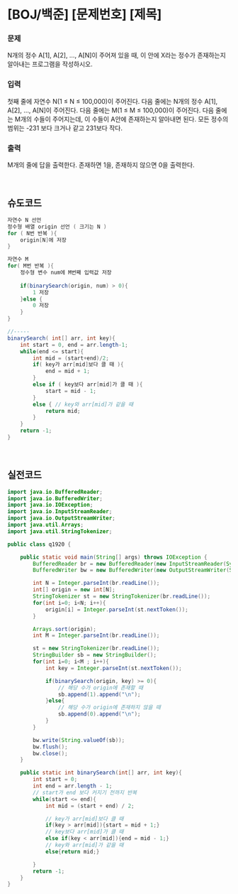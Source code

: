 # [BOJ/백준] [문제번호] [제목]

### 문제

N개의 정수 A[1], A[2], …, A[N]이 주어져 있을 때, 이 안에 X라는 정수가 존재하는지 알아내는 프로그램을 작성하시오.

### 입력

첫째 줄에 자연수 N(1 ≤ N ≤ 100,000)이 주어진다. 다음 줄에는 N개의 정수 A[1], A[2], …, A[N]이 주어진다. 다음 줄에는 M(1 ≤ M ≤ 100,000)이 주어진다. 다음 줄에는 M개의 수들이 주어지는데, 이 수들이 A안에 존재하는지 알아내면 된다. 모든 정수의 범위는 -231 보다 크거나 같고 231보다 작다.


### 출력

M개의 줄에 답을 출력한다. 존재하면 1을, 존재하지 않으면 0을 출력한다.

<br/>

## 슈도코드

```java
자연수 N 선언
정수형 배열 origin 선언 ( 크기는 N )
for ( N번 반복 ){
	origin[N]에 저장
}

자연수 M
for( M번 반복 ){
	정수형 변수 num에 M번째 입력값 저장
	
	if(binarySearch(origin, num) > 0){
		1 저장
	}else {
		0 저장
	}
}

//-----
binarySearch( int[] arr, int key){
	int start = 0, end = arr.length-1;
	while(end <= start){
		int mid = (start+end)/2;
		if( key가 arr[mid]보다 클 때 ){
			end = mid + 1;
		}
		else if ( key보다 arr[mid]가 클 때 ){
			start = mid - 1; 
		}
		else { // key와 arr[mid]가 같을 때
			return mid;
		}
	}
	return -1;
}
```

<br>

## 실전코드

```java
import java.io.BufferedReader;
import java.io.BufferedWriter;
import java.io.IOException;
import java.io.InputStreamReader;
import java.io.OutputStreamWriter;
import java.util.Arrays;
import java.util.StringTokenizer;

public class q1920 {

	public static void main(String[] args) throws IOException {
		BufferedReader br = new BufferedReader(new InputStreamReader(System.in));
		BufferedWriter bw = new BufferedWriter(new OutputStreamWriter(System.out));

		int N = Integer.parseInt(br.readLine());
		int[] origin = new int[N];
		StringTokenizer st = new StringTokenizer(br.readLine());
		for(int i=0; i<N; i++){
			origin[i] = Integer.parseInt(st.nextToken());
		}

		Arrays.sort(origin);
		int M = Integer.parseInt(br.readLine());

		st = new StringTokenizer(br.readLine());
		StringBuilder sb = new StringBuilder();
		for(int i=0; i<M ; i++){
			int key = Integer.parseInt(st.nextToken());

			if(binarySearch(origin, key) >= 0){
				// 해당 수가 origin에 존재할 때
				sb.append(1).append("\n");
			}else{
				// 해당 수가 origin에 존재하지 않을 때
				sb.append(0).append("\n");
			}
		}

		bw.write(String.valueOf(sb));
		bw.flush();
		bw.close();
	}

	public static int binarySearch(int[] arr, int key){
		int start = 0;
		int end = arr.length - 1;
		// start가 end 보다 커지기 전까지 반복
		while(start <= end){
			int mid = (start + end) / 2;

			// key가 arr[mid]보다 클 때
			if(key > arr[mid]){start = mid + 1;}
			// key보다 arr[mid]가 클 때
			else if(key < arr[mid]){end = mid - 1;}
			// key와 arr[mid]가 같을 때
			else{return mid;}

		}
		return -1;
	}
}
```
